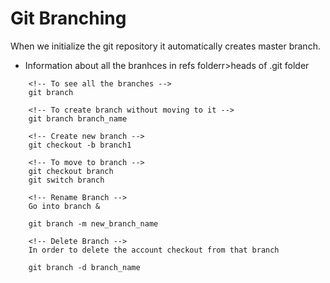 # Git Branching

When we initialize the git repository it automatically creates master branch.

* Information about all the branhces in refs folderr>heads  of .git folder

```git
    <!-- To see all the branches -->
    git branch

    <!-- To create branch without moving to it -->
    git branch branch_name

    <!-- Create new branch -->
    git checkout -b branch1

    <!-- To move to branch -->
    git checkout branch
    git switch branch

    <!-- Rename Branch -->
    Go into branch &

    git branch -m new_branch_name

    <!-- Delete Branch -->
    In order to delete the account checkout from that branch

    git branch -d branch_name
```
